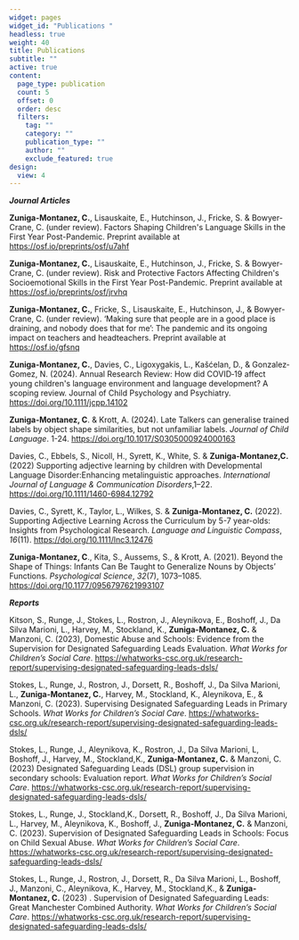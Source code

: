 ```yaml
---
widget: pages
widget_id: "Publications "
headless: true
weight: 40
title: Publications
subtitle: ""
active: true
content:
  page_type: publication
  count: 5
  offset: 0
  order: desc
  filters:
    tag: ""
    category: ""
    publication_type: ""
    author: ""
    exclude_featured: true
design:
  view: 4
---
```


 _**Journal Articles**_
 
**Zuniga-Montanez, C.**, Lisauskaite, E., Hutchinson, J., Fricke, S. & Bowyer-Crane, C. (under review). Factors Shaping Children's Language Skills in the First Year Post-Pandemic. Preprint available at https://osf.io/preprints/osf/u7ahf

**Zuniga-Montanez, C.**, Lisauskaite, E., Hutchinson, J., Fricke, S. & Bowyer-Crane, C. (under review). Risk and Protective Factors Affecting Children's Socioemotional Skills in the First Year Post-Pandemic. Preprint available at https://osf.io/preprints/osf/jrvhq

**Zuniga-Montanez, C.**, Fricke, S., Lisauskaite, E., Hutchinson, J., & Bowyer-Crane, C. (under review). ‘Making sure that people are in a good place is draining, and nobody does that for me’: The pandemic and its ongoing impact on teachers and headteachers. Preprint available at https://osf.io/gfsnq

**Zuniga-Montanez, C.**, Davies, C., Ligoxygakis, L., Kašćelan, D., & Gonzalez‐Gomez, N. (2024). Annual Research Review: How did COVID‐19 affect young children's language environment and language development? A scoping review. Journal of Child Psychology and Psychiatry. https://doi.org/10.1111/jcpp.14102

**Zuniga-Montanez, C**. & Krott, A. (2024). Late Talkers can generalise trained labels by object shape similarities, but not unfamiliar labels. *Journal of Child Language*. 1-24. https://doi.org/10.1017/S0305000924000163

Davies, C., Ebbels, S., Nicoll, H., Syrett, K., White, S. & **Zuniga-Montanez,C.** (2022) Supporting adjective learning by children with Developmental Language Disorder:Enhancing metalinguistic approaches. *International Journal of Language & Communication Disorders*,1–22. https://doi.org/10.1111/1460-6984.12792

Davies, C., Syrett, K., Taylor, L., Wilkes, S. & **Zuniga-Montanez, C.** (2022). Supporting Adjective Learning Across the Curriculum by 5-7 year-olds: Insights from Psychological Research. *Language and Linguistic Compass*, *16*(11). https://doi.org/10.1111/lnc3.12476 

**Zuniga-Montanez, C**., Kita, S., Aussems, S., & Krott, A. (2021). Beyond the Shape of Things: Infants Can Be Taught to Generalize Nouns by Objects’ Functions. *Psychological Science*, *32*(7), 1073–1085. https://doi.org/10.1177/0956797621993107




**_Reports_**

Kitson, S.,  Runge, J., Stokes, L., Rostron, J., Aleynikova, E., Boshoff, J., Da Silva Marioni, L.,  Harvey, M., Stockland, K., **Zuniga-Montanez, C.** & Manzoni, C. (2023), Domestic Abuse and Schools: Evidence from the Supervision for Designated Safeguarding Leads Evaluation. *What Works for Children’s Social Care*. https://whatworks-csc.org.uk/research-report/supervising-designated-safeguarding-leads-dsls/

Stokes, L., Runge, J., Rostron, J., Dorsett, R., Boshoff, J., Da Silva Marioni, L., **Zuniga-Montanez, C.**, Harvey, M., Stockland, K., Aleynikova, E., & Manzoni, C. (2023). Supervising Designated Safeguarding Leads in Primary Schools. *What Works for Children’s Social Care*. https://whatworks-csc.org.uk/research-report/supervising-designated-safeguarding-leads-dsls/

Stokes, L., Runge, J., Aleynikova, K., Rostron, J., Da Silva Marioni, L, Boshoff, J., Harvey, M., Stockland,K., **Zuniga-Montanez, C.** & Manzoni, C. (2023) Designated Safeguarding Leads (DSL) group supervision in secondary schools: Evaluation report. *What Works for Children’s Social Care*. https://whatworks-csc.org.uk/research-report/supervising-designated-safeguarding-leads-dsls/

Stokes, L., Runge, J., Stockland,K., Dorsett, R., Boshoff, J., Da Silva Marioni, L., Harvey, M., Aleynikova, K., Boshoff, J., **Zuniga-Montanez, C.** & Manzoni, C. (2023). Supervision of Designated Safeguarding Leads in Schools: Focus on Child Sexual Abuse. *What Works for Children’s Social Care*. https://whatworks-csc.org.uk/research-report/supervising-designated-safeguarding-leads-dsls/

Stokes, L., Runge, J., Rostron, J., Dorsett, R., Da Silva Marioni, L.,  Boshoff, J., Manzoni, C.,  Aleynikova, K., Harvey, M., Stockland,K., & **Zuniga-Montanez, C.** (2023) . Supervision of Designated Safeguarding Leads: Great Manchester Combined Authority. *What Works for Children’s Social Care*. https://whatworks-csc.org.uk/research-report/supervising-designated-safeguarding-leads-dsls/


